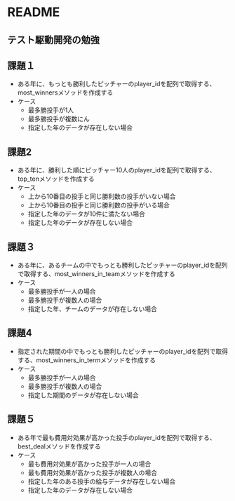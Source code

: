 # README

## テスト駆動開発の勉強

## 課題１
- ある年に、もっとも勝利したピッチャーのplayer_idを配列で取得する、most_winnersメソッドを作成する
- ケース
  - 最多勝投手が1人
  - 最多勝投手が複数にん
  - 指定した年のデータが存在しない場合

## 課題2
- ある年に、勝利した順にピッチャー10人のplayer_idを配列で取得する、top_tenメソッドを作成する
- ケース
  - 上から10番目の投手と同じ勝利数の投手がいない場合
  - 上から10番目の投手と同じ勝利数の投手がいる場合
  - 指定した年のデータが10件に満たない場合
  - 指定した年のデータが存在しない場合

## 課題３
- ある年に、あるチームの中でもっとも勝利したピッチャーのplayer_idを配列で取得する、most_winners_in_teamメソッドを作成する
- ケース
  - 最多勝投手が一人の場合
  - 最多勝投手が複数人の場合
  - 指定した年、チームのデータが存在しない場合

## 課題4
- 指定された期間の中でもっとも勝利したピッチャーのplayer_idを配列で取得する、most_winners_in_termメソッドを作成する
- ケース
  - 最多勝投手が一人の場合
  - 最多勝投手が複数人の場合
  - 指定した期間のデータが存在しない場合

## 課題５
- ある年で最も費用対効果が高かった投手のplayer_idを配列で取得する、best_dealメソッドを作成する
- ケース
  - 最も費用対効果が高かった投手が一人の場合
  - 最も費用対効果が高かった投手が複数人の場合
  - 指定した年のある投手の給与データが存在しない場合
  - 指定した年のデータが存在しない場合
